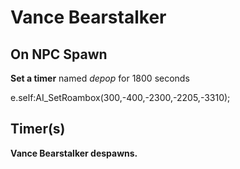 # Vance Bearstalker
## On NPC Spawn

**Set a timer** named *depop* for 1800 seconds

e.self:AI_SetRoambox(300,-400,-2300,-2205,-3310);
## Timer(s)

**Vance Bearstalker despawns.**